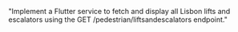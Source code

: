"Implement a Flutter service to fetch and display all Lisbon lifts and escalators using the GET /pedestrian/liftsandescalators endpoint."

    